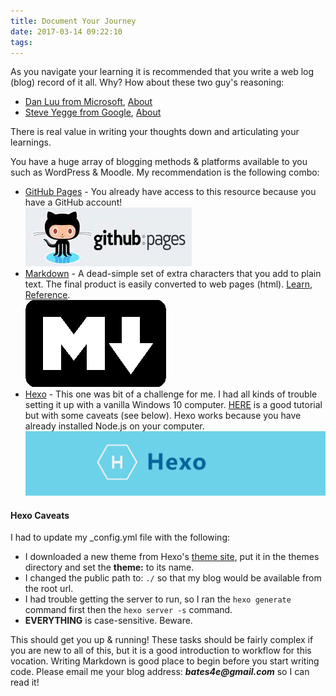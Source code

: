 ```yaml
---
title: Document Your Journey
date: 2017-03-14 09:22:10
tags:
---
```


As you navigate your learning it is recommended that you write a web log (blog) record of it all. Why? How about these two guy's reasoning:

* [Dan Luu from Microsoft](https://twitter.com/danluu/status/806223533181468672), [About](https://www.linkedin.com/in/danluu/)
* [Steve Yegge from Google](https://sites.google.com/site/steveyegge2/you-should-write-blogs), [About](https://en.wikipedia.org/wiki/Steve_Yegge)

There is real value in writing your thoughts down and articulating your learnings.

You have a huge array of blogging methods & platforms available to you such as WordPress & Moodle. My recommendation is the following combo:

* [GitHub Pages](https://pages.github.com/) - You already have access to this resource because you have a GitHub account!  
![Github](/stuff/githubpages.png)
* [Markdown](https://en.wikipedia.org/wiki/Markdown) - A dead-simple set of extra characters that you add to plain text. The final product is easily converted to web pages (html). [Learn](http://www.markdowntutorial.com/), [Reference](https://guides.github.com/pdfs/markdown-cheatsheet-online.pdf).  
![Markdown](/stuff/markdown.png)
* [Hexo](https://hexo.io) - This one was bit of a challenge for me. I had all kinds of trouble setting it up with a vanilla Windows 10 computer. [HERE](https://malekbenz.com/blog/2016/09/10/Create-Host-Blog-for-free-with-Hexo-Github) is a good tutorial but with some caveats (see below). Hexo works because you have already installed Node.js on your computer.
![Hexo](/stuff/hexo.png)

#### Hexo Caveats

I had to update my _config.yml file with the following:
* I downloaded a new theme from Hexo's [theme site](https://hexo.io/themes/), put it in the themes directory and set the **theme:** to its name.
* I changed the public path to:  ```./``` so that my blog would be available from the root url.
* I had trouble getting the server to run, so I ran the ```hexo generate``` command first then the ```hexo server -s``` command.
* **EVERYTHING** is case-sensitive. Beware.

This should get you up & running! These tasks should be fairly complex if you are new to all of this, but it is a good introduction to workflow for this vocation. Writing Markdown is good place to begin before you start writing code. Please email me your blog address:  **_bates4e@gmail.com_** so I can read it!
